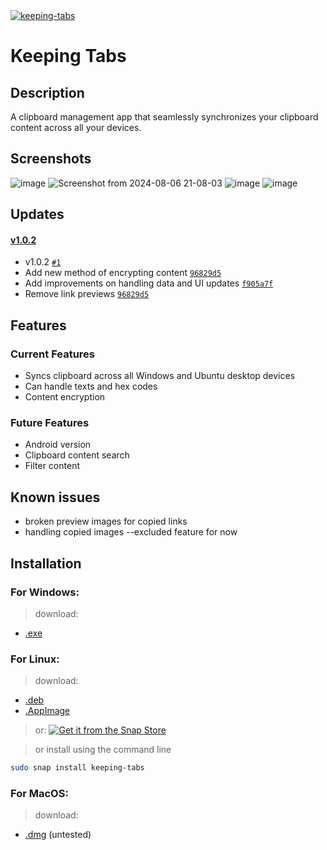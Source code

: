 <a href="https://snapcraft.io/keeping-tabs">
  <img alt="keeping-tabs" src="https://snapcraft.io/keeping-tabs/badge.svg" />
</a>

# Keeping Tabs

## Description

 A clipboard management app that seamlessly synchronizes your clipboard content across all your devices.
 

## Screenshots

![image](https://github.com/user-attachments/assets/054ee953-7c3f-49b5-b78b-6a564b140dfc)
![Screenshot from 2024-08-06 21-08-03](https://github.com/user-attachments/assets/6a0e38a6-f49a-48e0-8b24-0f1851f22144)
![image](https://github.com/user-attachments/assets/5b620ea2-3628-44d8-a03e-9a63d55e361c)
![image](https://github.com/user-attachments/assets/39026c14-65cb-4a2c-9d6e-66107a255785)

## Updates
#### [v1.0.2](https://github.com/aminosyangtti/keeping-tabs/compare/v1.0.1...v1.0.2)

- v1.0.2 [`#1`](https://github.com/aminosyangtti/keeping-tabs/pull/1)
- Add new method of encrypting content [`96829d5`](https://github.com/aminosyangtti/keeping-tabs/commit/96829d557758239b3f4ab874d9171224547f9c9b)
- Add improvements on handling data and UI updates [`f905a7f`](https://github.com/aminosyangtti/keeping-tabs/commit/f905a7f7cc712401c14a4b32ff540dbb58b99ce7)
- Remove link previews [`96829d5`](https://github.com/aminosyangtti/keeping-tabs/commit/96829d557758239b3f4ab874d9171224547f9c9b)
  
## Features

### Current Features

- Syncs clipboard across all Windows and Ubuntu desktop devices
- Can handle texts and hex codes
- Content encryption

### Future Features

- Android version
- Clipboard content search
- Filter content
  



## Known issues

   - broken preview images for copied links
   - handling copied images --excluded feature for now

    

## Installation

 ### For Windows:
  > download: 
   - [.exe](https://github.com/aminosyangtti/keeping-tabs/releases/download/v1.0.2/Keeping-Tabs-Setup-1.0.2.exe)
    
 ### For Linux:
  
  > download: 
  - [.deb](https://github.com/aminosyangtti/keeping-tabs/releases/download/v1.0.2/keeping-tabs_1.0.2_amd64.deb)
  - [.AppImage](https://github.com/aminosyangtti/keeping-tabs/releases/download/v1.0.2/Keeping-Tabs-1.0.2.AppImage)
    
  > or:
    <a href="https://snapcraft.io/keeping-tabs"><img alt="Get it from the Snap Store" src="https://snapcraft.io/static/images/badges/en/snap-store-black.svg" /></a>

  > or install using the command line
  ```bash
sudo snap install keeping-tabs
```


 ### For MacOS:
  
  > download: 
  - [.dmg](https://github.com/aminosyangtti/keeping-tabs/releases/download/v1.0.1/Keeping-Tabs-1.0.1-arm64.dmg) (untested)
